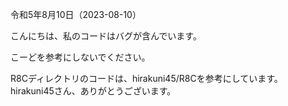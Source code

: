 令和5年8月10日（2023-08-10）

こんにちは、私のコードはバグが含んでいます。

こーどを参考にしないでください。

R8Cディレクトリのコードは、hirakuni45/R8Cを参考にしています。hirakuni45さん、ありがとうございます。

